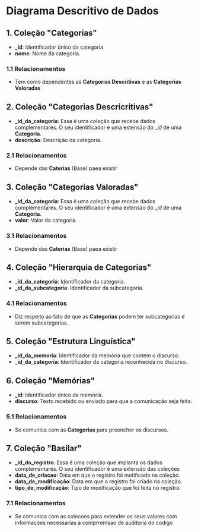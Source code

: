 # Diagrama Descritivo de Dados

## 1. **Coleção "Categorias"**

- **_id**: Identificador único da categoria.
- **nome**: Nome da categoria.

### 1.1 Relacionamentos

- Tem como dependentes as **Categorias Descritivas** e as **Categorias Valoradas**

## 2. **Coleção "Categorias Descricritivas"**

- **_id_da_categoria**: Essa é uma coleção que recebe dados complementares. O seu identificador é uma extensão do __id_ de uma **Categoria**.
- **descrição**: Descrição da categoria.

### 2.1 Relacionamentos

- Depende das **Caterias** (Base) paea existir

## 3. **Coleção "Categorias Valoradas"**

- **_id_da_categoria**: Essa é uma coleção que recebe dados complementares. O seu identificador é uma extensão do __id_ de uma **Categoria**.
- **valor**: Valor da categoria.

### 3.1 Relacionamentos

- Depende das **Caterias** (Base) paea existir

## 4. **Coleção "Hierarquia de Categorias"**

- **_id_da_categoria**: Identificador da categoria.
- **_id_da_subcategoria**: Identificador da subcategoria.

### 4.1 Relacionamentos

- Diz respeito ao fato de que as **Categorias** podem ter subcategorias e serem subcaregorias.

## 5. **Coleção "Estrutura Linguística"**

- **_id_da_memoria**: Identificador da memória que contem o discurso.
- **_id_da_categoria**: Identificador da categoria reconhecida no discurso.

## 6. **Coleção "Memórias"**

- **_id**: Identificador único da memória.
- **discurso**: Texto recebido ou enviado para que a comunicação seja feita.

### 5.1 Relacionamentos

- Se comunica com as **Categorias** para preencher os discursos.

## 7. **Coleção "Basilar"**

- **_id_do_registro**: Essa é uma coleção que implanta os dados complementares. O seu identificador é uma extensão das coleções
- **data_de_criacao**: Data em que o registro foi motificado na coleção.
- **data_de_modificação**: Data em que o registro foi criado na coleção.
- **tipo_de_modificação**: Tipo de modificação que foi feita no registro.

### 7.1 Relacionamentos

- Se comunica com as colecoes para extender os seus valores com informações necessarias a comprremsao de auditoria do codigo